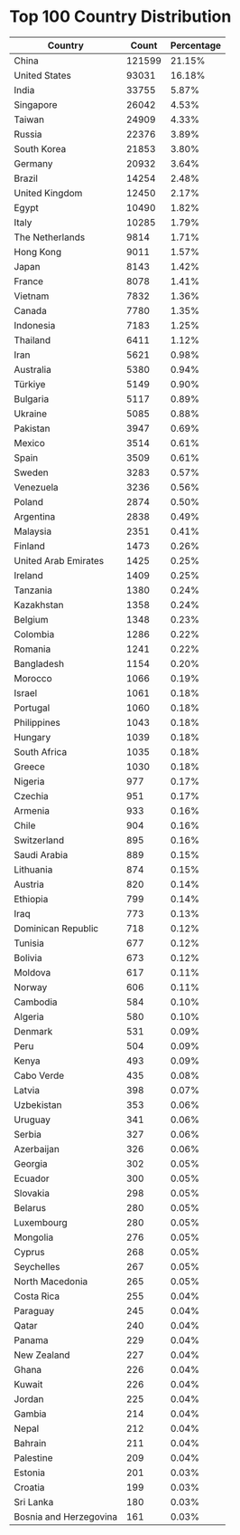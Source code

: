 # Top 100 Country Distribution
| Country | Count | Percentage |
|----|----|----|
| China | 121599 | 21.15% |
| United States | 93031 | 16.18% |
| India | 33755 | 5.87% |
| Singapore | 26042 | 4.53% |
| Taiwan | 24909 | 4.33% |
| Russia | 22376 | 3.89% |
| South Korea | 21853 | 3.80% |
| Germany | 20932 | 3.64% |
| Brazil | 14254 | 2.48% |
| United Kingdom | 12450 | 2.17% |
| Egypt | 10490 | 1.82% |
| Italy | 10285 | 1.79% |
| The Netherlands | 9814 | 1.71% |
| Hong Kong | 9011 | 1.57% |
| Japan | 8143 | 1.42% |
| France | 8078 | 1.41% |
| Vietnam | 7832 | 1.36% |
| Canada | 7780 | 1.35% |
| Indonesia | 7183 | 1.25% |
| Thailand | 6411 | 1.12% |
| Iran | 5621 | 0.98% |
| Australia | 5380 | 0.94% |
| Türkiye | 5149 | 0.90% |
| Bulgaria | 5117 | 0.89% |
| Ukraine | 5085 | 0.88% |
| Pakistan | 3947 | 0.69% |
| Mexico | 3514 | 0.61% |
| Spain | 3509 | 0.61% |
| Sweden | 3283 | 0.57% |
| Venezuela | 3236 | 0.56% |
| Poland | 2874 | 0.50% |
| Argentina | 2838 | 0.49% |
| Malaysia | 2351 | 0.41% |
| Finland | 1473 | 0.26% |
| United Arab Emirates | 1425 | 0.25% |
| Ireland | 1409 | 0.25% |
| Tanzania | 1380 | 0.24% |
| Kazakhstan | 1358 | 0.24% |
| Belgium | 1348 | 0.23% |
| Colombia | 1286 | 0.22% |
| Romania | 1241 | 0.22% |
| Bangladesh | 1154 | 0.20% |
| Morocco | 1066 | 0.19% |
| Israel | 1061 | 0.18% |
| Portugal | 1060 | 0.18% |
| Philippines | 1043 | 0.18% |
| Hungary | 1039 | 0.18% |
| South Africa | 1035 | 0.18% |
| Greece | 1030 | 0.18% |
| Nigeria | 977 | 0.17% |
| Czechia | 951 | 0.17% |
| Armenia | 933 | 0.16% |
| Chile | 904 | 0.16% |
| Switzerland | 895 | 0.16% |
| Saudi Arabia | 889 | 0.15% |
| Lithuania | 874 | 0.15% |
| Austria | 820 | 0.14% |
| Ethiopia | 799 | 0.14% |
| Iraq | 773 | 0.13% |
| Dominican Republic | 718 | 0.12% |
| Tunisia | 677 | 0.12% |
| Bolivia | 673 | 0.12% |
| Moldova | 617 | 0.11% |
| Norway | 606 | 0.11% |
| Cambodia | 584 | 0.10% |
| Algeria | 580 | 0.10% |
| Denmark | 531 | 0.09% |
| Peru | 504 | 0.09% |
| Kenya | 493 | 0.09% |
| Cabo Verde | 435 | 0.08% |
| Latvia | 398 | 0.07% |
| Uzbekistan | 353 | 0.06% |
| Uruguay | 341 | 0.06% |
| Serbia | 327 | 0.06% |
| Azerbaijan | 326 | 0.06% |
| Georgia | 302 | 0.05% |
| Ecuador | 300 | 0.05% |
| Slovakia | 298 | 0.05% |
| Belarus | 280 | 0.05% |
| Luxembourg | 280 | 0.05% |
| Mongolia | 276 | 0.05% |
| Cyprus | 268 | 0.05% |
| Seychelles | 267 | 0.05% |
| North Macedonia | 265 | 0.05% |
| Costa Rica | 255 | 0.04% |
| Paraguay | 245 | 0.04% |
| Qatar | 240 | 0.04% |
| Panama | 229 | 0.04% |
| New Zealand | 227 | 0.04% |
| Ghana | 226 | 0.04% |
| Kuwait | 226 | 0.04% |
| Jordan | 225 | 0.04% |
| Gambia | 214 | 0.04% |
| Nepal | 212 | 0.04% |
| Bahrain | 211 | 0.04% |
| Palestine | 209 | 0.04% |
| Estonia | 201 | 0.03% |
| Croatia | 199 | 0.03% |
| Sri Lanka | 180 | 0.03% |
| Bosnia and Herzegovina | 161 | 0.03% |
